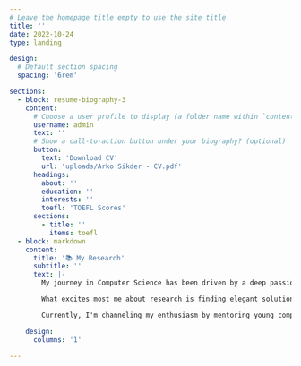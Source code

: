 ```yaml
---
# Leave the homepage title empty to use the site title
title: ''
date: 2022-10-24
type: landing

design:
  # Default section spacing
  spacing: '6rem'

sections:
  - block: resume-biography-3
    content:
      # Choose a user profile to display (a folder name within `content/authors/`)
      username: admin
      text: ''
      # Show a call-to-action button under your biography? (optional)
      button:
        text: 'Download CV'
        url: 'uploads/Arko Sikder - CV.pdf'
      headings:
        about: ''
        education: ''
        interests: ''
        toefl: 'TOEFL Scores'
      sections:
        - title: ''
          items: toefl
  - block: markdown
    content:
      title: '📚 My Research'
      subtitle: ''
      text: |-
        My journey in Computer Science has been driven by a deep passion for problem-solving. While working on my undergraduate thesis, I discovered the exciting world of computer science research. This experience was transformative – it showed me how my competitive programming background could evolve into meaningful research contributions.

        What excites most me about research is finding elegant solutions to complex problems that affects us in our day-to-day life.

        Currently, I'm channeling my enthusiasm by mentoring young competitive programmers while preparing for my PhD. I'm eager to connect with researchers and potential advisors! 🚀

    design:
      columns: '1'
  
---
```


